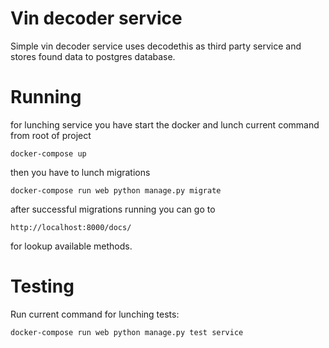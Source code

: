 Vin decoder service
=====================================

Simple vin decoder service uses decodethis as third party service and stores found data to postgres database.


Running
=====================================

for lunching service you have start the docker and lunch current command from root of project

```
docker-compose up
```

then you have to lunch migrations

```
docker-compose run web python manage.py migrate
```

after successful migrations running you can go to 

```
http://localhost:8000/docs/
```

for lookup available methods.


Testing
===========================================

Run current command for lunching tests:

```
docker-compose run web python manage.py test service
```



